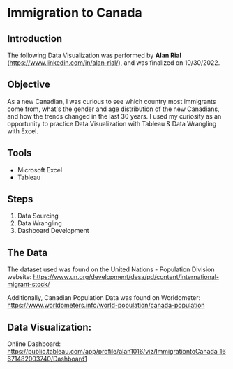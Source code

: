 # Immigration to Canada

## Introduction
The following Data Visualization was performed by **Alan Rial** (https://www.linkedin.com/in/alan-rial/), and was finalized on 10/30/2022. 

## Objective
As a new Canadian, I was curious to see which country most immigrants come from, what's the gender and age distribution of the new Canadians, and how the trends changed in the last 30 years. I used my curiosity as an opportunity to practice Data Visualization with Tableau & Data Wrangling with Excel.

## Tools
- Microsoft Excel
- Tableau 

## Steps
1) Data Sourcing
2) Data Wrangling
3) Dashboard Development

## The Data
The dataset used was found on the United Nations - Population Division website: https://www.un.org/development/desa/pd/content/international-migrant-stock/

Additionally, Canadian Population Data was found on Worldometer: https://www.worldometers.info/world-population/canada-population

## Data Visualization:
Online Dashboard: https://public.tableau.com/app/profile/alan1016/viz/ImmigrationtoCanada_16671482003740/Dashboard1
